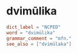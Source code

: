 # dvimūlika

``` toml
dict_label = "NCPED"
word = "dvimūlika"
grammar_comment = "mfn."
see_also = ["dvimūlaka"]
```

